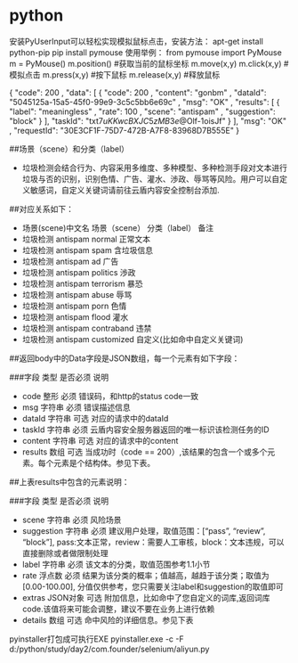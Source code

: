 # python

安装PyUserInput可以轻松实现模拟鼠标点击，安装方法：
apt-get install python-pip
pip install pymouse
使用举例：
from pymouse import PyMouse
m = PyMouse()
m.position() #获取当前的鼠标坐标
m.move(x,y)
m.click(x,y) #模拟点击
m.press(x,y) #按下鼠标
m.release(x,y) #释放鼠标


{
   "code":   200 ,
   "data":  [
    {
       "code":   200 ,
       "content":   "gonbm" ,
       "dataId":   "5045125a-15a5-45f0-99e9-3c5c5bb6e69c" ,
       "msg":   "OK" ,
       "results":  [
        {
           "label":   "meaningless" ,
           "rate":   100 ,
           "scene":   "antispam" ,
           "suggestion":   "block"
        }
      ],
       "taskId":   "txt7$uKKwcBXJC5zMB3e@$Olf-1oisJf"
    }
  ],
   "msg":   "OK" ,
   "requestId":   "30E3CF1F-75D7-472B-A7F8-83968D7B555E"
}

##场景（scene）和分类（label）
+ 垃圾检测会结合行为、内容采用多维度、多种模型、多种检测手段对文本进行垃圾与否的识别，识别色情、广告、灌水、渉政、辱骂等风险。用户可以自定义敏感词，自定义关键词请前往云盾内容安全控制台添加.


##对应关系如下：

+ 场景(scene)中文名  场景（scene）	分类（label）	备注
+ 垃圾检测	        antispam	    normal	        正常文本
+ 垃圾检测	        antispam	    spam        	含垃圾信息
+ 垃圾检测           antispam	    ad	            广告
+ 垃圾检测	        antispam	    politics	    渉政
+ 垃圾检测           antispam	    terrorism	    暴恐
+ 垃圾检测	        antispam	    abuse	        辱骂
+ 垃圾检测           antispam	    porn	        色情
+ 垃圾检测           antispam	    flood	        灌水
+ 垃圾检测	         antispam	    contraband	    违禁
+ 垃圾检测           antispam	    customized	    自定义(比如命中自定义关键词)

##返回body中的Data字段是JSON数组，每一个元素有如下字段：​

###字段	类型	是否必须	说明
+ code	整形	必须	错误码，和http的status code一致
+ msg	字符串	必须	错误描述信息
+ dataId	字符串	可选	对应的请求中的dataId
+ taskId	字符串	必须	云盾内容安全服务器返回的唯一标识该检测任务的ID
+ content	字符串	可选	对应的请求中的content
+ results	数组	可选	当成功时（code == 200）,该结果的包含一个或多个元素。每个元素是个结构体。参见下表。

##上表results中包含的元素说明：​

###字段	类型	是否必须	说明
+ scene	字符串	必须	风险场景
+ suggestion	字符串	必须	建议用户处理，取值范围：[“pass”, “review”, “block”], pass:文本正常，review：需要人工审核，block：文本违规，可以直接删除或者做限制处理
+ label	字符串	必须	该文本的分类，取值范围参考1.1小节
+ rate	浮点数	必须	结果为该分类的概率；值越高，越趋于该分类；取值为[0.00-100.00], 分值仅供参考，您只需要关注label和suggestion的取值即可
+ extras	JSON对象	可选	附加信息，比如命中了您自定义的词库,返回词库code.该值将来可能会调整，建议不要在业务上进行依赖
+ details	数组	可选	命中风险的详细信息。参见下表


pyinstaller打包成可执行EXE
pyinstaller.exe -c -F d:/python/study/day2/com.founder/selenium/aliyun.py